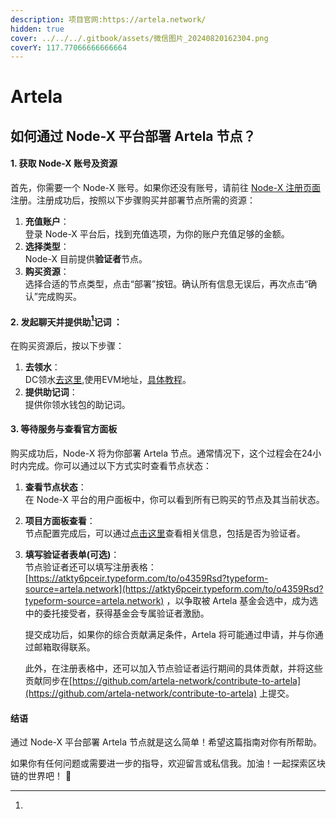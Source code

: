 ```yaml
---
description: 项目官网:https://artela.network/
hidden: true
cover: ../../../.gitbook/assets/微信图片_20240820162304.png
coverY: 117.77066666666664
---
```


# Artela

## 如何通过 Node-X 平台部署 Artela 节点？

#### 1. 获取 Node-X 账号及资源

首先，你需要一个 Node-X 账号。如果你还没有账号，请前往 [Node-X 注册页面](https://node-x.xyz) 注册。注册成功后，按照以下步骤购买并部署节点所需的资源：

1. **充值账户**：\
   登录 Node-X 平台后，找到充值选项，为你的账户充值足够的金额。
2. **选择类型**：\
   Node-X 目前提供**验证者**节点。
3. **购买资源**：\
   选择合适的节点类型，点击“部署”按钮。确认所有信息无误后，再次点击“确认”完成购买。

#### 2. 发起聊天并提供助[^1]记词 ：

在购买资源后，按以下步骤：

1. **去领水**：\
   DC领水[去这里](https://discord.com/invite/artela),使用EVM地址，[具体教程](https://docs.artela.network/develop/resources/faucet)。
2. **提供助记词**：\
   提供你领水钱包的助记词。

#### 3. 等待服务与查看官方面板

购买成功后，Node-X 将为你部署 Artela 节点。通常情况下，这个过程会在24小时内完成。你可以通过以下方式实时查看节点状态：

1. **查看节点状态**：\
   在 Node-X 平台的用户面板中，你可以看到所有已购买的节点及其当前状态。
2. **项目方面板查看**：\
   节点配置完成后，可以通过[点击这里](https://explorer.node-x.xyz/artela)查看相关信息，包括是否为验证者。
3.  **填写验证者表单(可选)**：\
    节点验证者还可以填写注册表格：[https://atkty6pceir.typeform.com/to/o4359Rsd?typeform-source=artela.network](https://atkty6pceir.typeform.com/to/o4359Rsd?typeform-source=artela.network) ，以争取被 Artela 基金会选中，成为选中的委托接受者，获得基金会专属验证者激励。

    提交成功后，如果你的综合贡献满足条件，Artela 将可能通过申请，并与你通过邮箱取得联系。

    此外，在注册表格中，还可以加入节点验证者运行期间的具体贡献，并将这些贡献同步在[https://github.com/artela-network/contribute-to-artela](https://github.com/artela-network/contribute-to-artela) 上提交。





#### 结语

通过 Node-X 平台部署 Artela 节点就是这么简单！希望这篇指南对你有所帮助。

如果你有任何问题或需要进一步的指导，欢迎留言或私信我。加油！一起探索区块链的世界吧！ 🚀

[^1]: 
